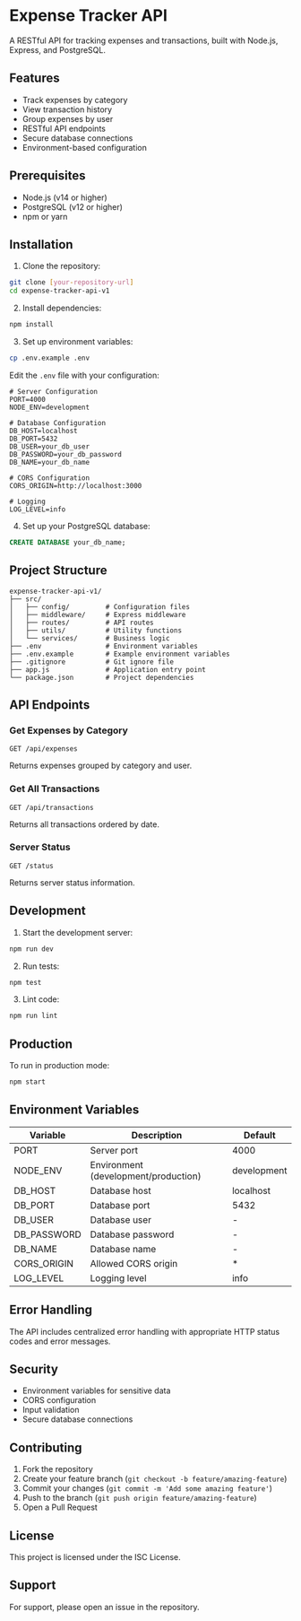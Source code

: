 # Expense Tracker API

A RESTful API for tracking expenses and transactions, built with Node.js, Express, and PostgreSQL.

## Features

- Track expenses by category
- View transaction history
- Group expenses by user
- RESTful API endpoints
- Secure database connections
- Environment-based configuration

## Prerequisites

- Node.js (v14 or higher)
- PostgreSQL (v12 or higher)
- npm or yarn

## Installation

1. Clone the repository:
```bash
git clone [your-repository-url]
cd expense-tracker-api-v1
```

2. Install dependencies:
```bash
npm install
```

3. Set up environment variables:
```bash
cp .env.example .env
```
Edit the `.env` file with your configuration:
```env
# Server Configuration
PORT=4000
NODE_ENV=development

# Database Configuration
DB_HOST=localhost
DB_PORT=5432
DB_USER=your_db_user
DB_PASSWORD=your_db_password
DB_NAME=your_db_name

# CORS Configuration
CORS_ORIGIN=http://localhost:3000

# Logging
LOG_LEVEL=info
```

4. Set up your PostgreSQL database:
```sql
CREATE DATABASE your_db_name;
```

## Project Structure

```
expense-tracker-api-v1/
├── src/
│   ├── config/         # Configuration files
│   ├── middleware/     # Express middleware
│   ├── routes/         # API routes
│   ├── utils/          # Utility functions
│   └── services/       # Business logic
├── .env                # Environment variables
├── .env.example        # Example environment variables
├── .gitignore          # Git ignore file
├── app.js              # Application entry point
└── package.json        # Project dependencies
```

## API Endpoints

### Get Expenses by Category
```
GET /api/expenses
```
Returns expenses grouped by category and user.

### Get All Transactions
```
GET /api/transactions
```
Returns all transactions ordered by date.

### Server Status
```
GET /status
```
Returns server status information.

## Development

1. Start the development server:
```bash
npm run dev
```

2. Run tests:
```bash
npm test
```

3. Lint code:
```bash
npm run lint
```

## Production

To run in production mode:
```bash
npm start
```

## Environment Variables

| Variable | Description | Default |
|----------|-------------|---------|
| PORT | Server port | 4000 |
| NODE_ENV | Environment (development/production) | development |
| DB_HOST | Database host | localhost |
| DB_PORT | Database port | 5432 |
| DB_USER | Database user | - |
| DB_PASSWORD | Database password | - |
| DB_NAME | Database name | - |
| CORS_ORIGIN | Allowed CORS origin | * |
| LOG_LEVEL | Logging level | info |

## Error Handling

The API includes centralized error handling with appropriate HTTP status codes and error messages.

## Security

- Environment variables for sensitive data
- CORS configuration
- Input validation
- Secure database connections

## Contributing

1. Fork the repository
2. Create your feature branch (`git checkout -b feature/amazing-feature`)
3. Commit your changes (`git commit -m 'Add some amazing feature'`)
4. Push to the branch (`git push origin feature/amazing-feature`)
5. Open a Pull Request

## License

This project is licensed under the ISC License.

## Support

For support, please open an issue in the repository. 